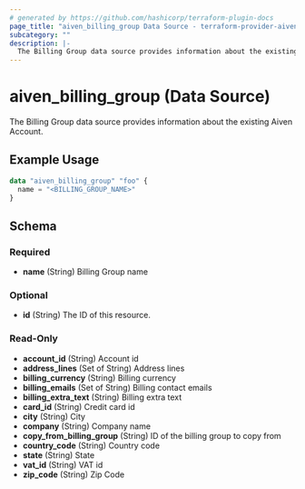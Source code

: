 ```yaml
---
# generated by https://github.com/hashicorp/terraform-plugin-docs
page_title: "aiven_billing_group Data Source - terraform-provider-aiven"
subcategory: ""
description: |-
  The Billing Group data source provides information about the existing Aiven Account.
---
```


# aiven_billing_group (Data Source)

The Billing Group data source provides information about the existing Aiven Account.

## Example Usage

```terraform
data "aiven_billing_group" "foo" {
  name = "<BILLING_GROUP_NAME>"
}
```

<!-- schema generated by tfplugindocs -->
## Schema

### Required

- **name** (String) Billing Group name

### Optional

- **id** (String) The ID of this resource.

### Read-Only

- **account_id** (String) Account id
- **address_lines** (Set of String) Address lines
- **billing_currency** (String) Billing currency
- **billing_emails** (Set of String) Billing contact emails
- **billing_extra_text** (String) Billing extra text
- **card_id** (String) Credit card id
- **city** (String) City
- **company** (String) Company name
- **copy_from_billing_group** (String) ID of the billing group to copy from
- **country_code** (String) Country code
- **state** (String) State
- **vat_id** (String) VAT id
- **zip_code** (String) Zip Code


